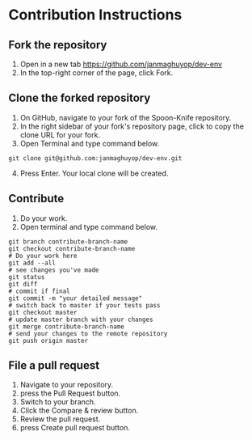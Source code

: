 # Contribution Instructions

## Fork the repository
1. Open in a new tab https://github.com/janmaghuyop/dev-env
2. In the top-right corner of the page, click Fork.

## Clone the forked repository
1. On GitHub, navigate to your fork of the Spoon-Knife repository.
2. In the right sidebar of your fork's repository page, click to copy the clone URL for your fork.
3. Open Terminal and type command below.

```
git clone git@github.com:janmaghuyop/dev-env.git
```

4. Press Enter. Your local clone will be created.

## Contribute
1. Do your work.
2. Open terminal and type command below.

```
git branch contribute-branch-name
git checkout contribute-branch-name
# Do your work here
git add --all
# see changes you've made
git status
git diff
# commit if final
git commit -m "your detailed message"
# switch back to master if your tests pass
git checkout master
# update master branch with your changes
git merge contribute-branch-name
# send your changes to the remote repository
git push origin master
```

## File a pull request
1. Navigate to your repository.
2. press the Pull Request button.
3. Switch to your branch.
4. Click the Compare & review button.
5. Review the pull request.
6. press Create pull request button.

